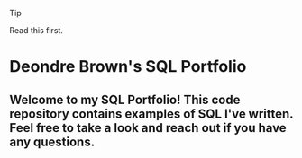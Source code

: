 > [!TIP]
> Read this first. 


# Deondre Brown's SQL Portfolio

## Welcome to my SQL Portfolio! This code repository contains examples of SQL I've written. Feel free to take a look and reach out if you have any questions.
